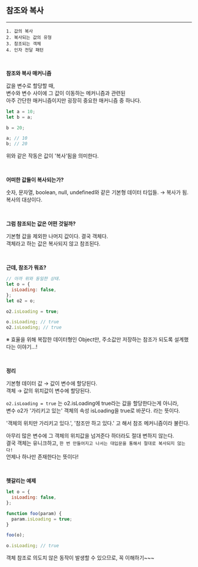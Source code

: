 ## 참조와 복사

---

```
1. 값의 복사
2. 복사되는 값의 유형
3. 참조되는 객체
4. 인자 전달 패턴
```

<br />

**참조와 복사 매커니즘**

값을 변수로 할당할 때, <br />
변수와 변수 사이에 그 값이 이동하는 메커니즘과 관련된 <br />
아주 간단한 매커니즘이지만 굉장히 중요한 매커니즘 중 하나다.

```js
let a = 10;
let b = a;

b = 20;

a; // 10
b; // 20
```

위와 같은 작동은 값이 '복사'됨을 의미한다.

<br />

**어떠한 값들이 복사되는가?**

숫자, 문자열, boolean, null, undefined와 같은 기본형 데이터 타입들. → 복사가 됨. 복사의 대상이다.

<br />

**그럼 참조되는 값은 어떤 것일까?**

기본형 값을 제외한 나머지 값이다. 결국 객체다. <br />
객체라고 하는 값은 복사되지 않고 참조된다.

<br />

**근데, 참조가 뭐죠?**

```js
// 아까 위와 동일한 상태.
let o = {
  isLoading: false,
};
let o2 = o;

o2.isLoading = true;

o.isLoading; // true
o2.isLoading; // true
```

※ 효율을 위해 복잡한 데이터형인 Object만, 주소값만 저장하는 참조가 되도록 설계했다는 이야기...!

<br />

**정리**

기본형 데이터 값 → 값이 변수에 할당된다.<br />
객체 → 값의 위치값이 변수에 할당된다.

`o2.isLoading = true` 는 o2.isLoading에 true라는 값을 할당한다는게 아니라, <br />
변수 o2가 '가리키고 있는' 객체의 속성 isLoading을 true로 바꾼다. 라는 뜻이다.

'객체의 위치만 가리키고 있다.', '참조만 하고 있다.' 고 해서 참조 메커니즘이라 불린다. <br />

아무리 많은 변수에 그 객체의 위치값을 넘겨준다 하더라도 절대 변하지 않는다.<br />
결국 객체는 유니크하고, `한 번 만들어지고 나서는 대입문을 통해서 절대로 복사되지 않는다!`<br />
언제나 하나만 존재한다는 뜻이다!

<br />

**헷갈리는 예제**

```js
let o = {
  isLoading: false,
};

function foo(param) {
  param.isLoading = true;
}

foo(o);

o.isLoading; // true
```

객체 참조로 의도치 않은 동작이 발생할 수 있으므로, 꼭 이해하기~~~
